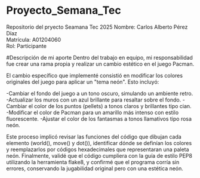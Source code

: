 # Proyecto_Semana_Tec
Repositorio del pryecto  Seamana Tec 2025
Nombre: Carlos Alberto Pérez Díaz  
Matrícula: A01204060  
Rol: Participante  

#Descripción de mi aporte
Dentro del trabajo en equipo, mi responsabilidad fue crear una rama propia y realizar un cambio estético en el juego Pacman.  
  
El cambio específico que implementé consistió en modificar los colores originales del juego para aplicar un "tema neón". Esto incluyó:

-Cambiar el fondo del juego a un tono oscuro, simulando un ambiente retro.
-Actualizar los muros con un azul brillante para resaltar sobre el fondo.
-Cambiar el color de los puntos (pellets) a tonos claros y brillantes tipo cian.
-Modificar el color de Pacman para un amarillo más intenso con estilo fluorescente.
-Ajustar el color de los fantasmas a tonos llamativos tipo rosa neón.

Este proceso implicó revisar las funciones del código que dibujan cada elemento (world(), move() y dot()), identificar dónde se definían los colores y reemplazarlos por códigos hexadecimales que representaran una paleta neón.
Finalmente, validé que el código cumpliera con la guía de estilo PEP8 utilizando la herramienta flake8, y confirmé que el programa corría sin errores, conservando la jugabilidad original pero con una estética neón.
